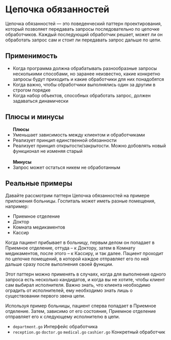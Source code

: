 <h1>Цепочка обязанностей</h1>
<p>Цепочка обязанностей — это поведенческий паттерн проектирования,
    который позволяет передавать запросы последовательно по цепочке обработчиков.
    Каждый последующий обработчик решает, может ли он обработать запрос сам и стоит ли передавать запрос дальше по цепи.
</p>
<h2>Применимость</h2>
<ul>
    <li>Когда программа должна обрабатывать разнообразные запросы несколькими способами, но заранее неизвестно, какие конкретно запросы будут приходить и какие обработчики для них понадобятся</li>
    <li>Когда важно, чтобы обработчики выполнялись один за другим в строгом порядке</li>
    <li> Когда набор объектов, способных обработать запрос, должен задаваться динамически</li>
</ul>
<h2>Плюсы и минусы</h2>
<ul>
    <b>Плюсы</b>
    <li>Уменьшает зависимость между клиентом и обработчиками</li>
    <li>Реализует принцип единственной обязанности</li>
    <li>Реализует принцип открытости/закрытости. Можно добовлять новый функционал не изменяя старый</li>
    </br>
    <b>Минусы</b>
    <li>Запрос может остаться никем не обработанным</li>
</ul>
<h2>Реальные примеры</h2>
<p>Давайте рассмотрим паттерн Цепочка обязанностей на примере приложения больницы. Госпиталь может иметь разные помещения, например:</p>
<ul>
    <li>Приемное отделение</li>
    <li>Доктор</li>
    <li>Комната медикаментов</li>
    <li>Кассир</li>
</ul>
<p>
    Когда пациент прибывает в больницу, первым делом он попадает в Приемное отделение, оттуда – к Доктору, затем в Комнату медикаментов,
    после этого – к Кассиру, и так далее. Пациент проходит по цепочке помещений, в которой каждое отправляет его по ней дальше сразу после выполнения своей функции.
</p>

<p>
    Этот паттерн можно применять в случаях, когда для выполнения одного запроса есть несколько кандидатов,
    и когда вы не хотите, чтобы клиент сам выбирал исполнителя. Важно знать, что клиента необходимо оградить от исполнителей,
    ему необходимо знать лишь о существовании первого звена цепи.
</p>

<p>
    Используя пример больницы, пациент сперва попадает в Приемное отделение. Затем, зависимо от его состояния,
    Приемное отделение отправляет его к следующему исполнителю в цепи.
</p>

<p>
<ul>
    <li>
        <code>department.go</code> Интерфейс обработчика
    </li>
    <li>
        <code>reception.go</code> <code>doctor.go</code> <code>medical.go</code> <code>cashier.go</code> Конкретный обработчик
    </li>
</ul>
</p>